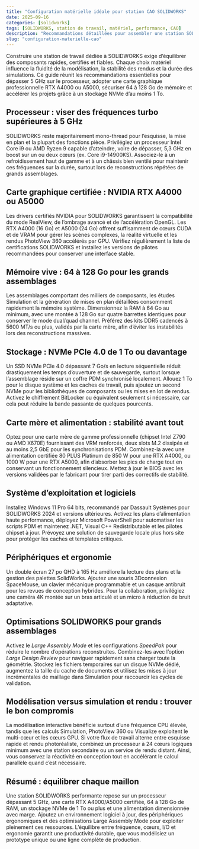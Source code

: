 ```yaml
---
title: "Configuration matérielle idéale pour station CAO SOLIDWORKS"
date: 2025-09-16
categories: [solidworks]
tags: [SOLIDWORKS, station de travail, matériel, performance, CAO]
description: "Recommandations détaillées pour assembler une station SOLIDWORKS équilibrée et prête pour de grands assemblages."
slug: "configuration-materielle-cao"
---
```


<p>Construire une station de travail dédiée à SOLIDWORKS exige d&rsquo;équilibrer des composants rapides, certifiés et fiables. Chaque choix matériel influence la fluidité de la modélisation, la stabilité des rendus et la durée des simulations. Ce guide réunit les recommandations essentielles pour dépasser 5&nbsp;GHz sur le processeur, adopter une carte graphique professionnelle RTX A4000 ou A5000, sécuriser 64 à 128&nbsp;Go de mémoire et accélérer les projets grâce à un stockage NVMe d&rsquo;au moins 1&nbsp;To.</p>

<h2>Processeur : viser des fréquences turbo supérieures à 5&nbsp;GHz</h2>

<p>SOLIDWORKS reste majoritairement mono-thread pour l&rsquo;esquisse, la mise en plan et la plupart des fonctions pièce. Privilégiez un processeur Intel Core i9 ou AMD Ryzen 9 capable d&rsquo;atteindre, voire de dépasser, 5,3&nbsp;GHz en boost sur un ou deux cœurs (ex. Core i9-14900KS). Associez-le à un refroidissement haut de gamme et à un châssis bien ventilé pour maintenir ces fréquences sur la durée, surtout lors de reconstructions répétées de grands assemblages.</p>

<h2>Carte graphique certifiée : NVIDIA RTX A4000 ou A5000</h2>

<p>Les drivers certifiés NVIDIA pour SOLIDWORKS garantissent la compatibilité du mode RealView, de l&rsquo;ombrage avancé et de l&rsquo;accélération OpenGL. Les RTX A4000 (16&nbsp;Go) et A5000 (24&nbsp;Go) offrent suffisamment de cœurs CUDA et de VRAM pour gérer les scènes complexes, la réalité virtuelle et les rendus PhotoView 360 accélérés par GPU. Vérifiez régulièrement la liste de certifications SOLIDWORKS et installez les versions de pilotes recommandées pour conserver une interface stable.</p>

<h2>Mémoire vive : 64 à 128&nbsp;Go pour les grands assemblages</h2>

<p>Les assemblages comportant des milliers de composants, les études Simulation et la génération de mises en plan détaillées consomment rapidement la mémoire système. Dimensionnez la RAM à 64&nbsp;Go au minimum, avec une montée à 128&nbsp;Go sur quatre barrettes identiques pour conserver le mode dual/quad channel. Préférez des kits DDR5 cadencés à 5600&nbsp;MT/s ou plus, validés par la carte mère, afin d&rsquo;éviter les instabilités lors des reconstructions massives.</p>

<h2>Stockage : NVMe PCIe 4.0 de 1&nbsp;To ou davantage</h2>

<p>Un SSD NVMe PCIe&nbsp;4.0 dépassant 7&nbsp;Go/s en lecture séquentielle réduit drastiquement les temps d&rsquo;ouverture et de sauvegarde, surtout lorsque l&rsquo;assemblage réside sur un coffre PDM synchronisé localement. Allouez 1&nbsp;To pour le disque système et les caches de travail, puis ajoutez un second NVMe pour les bibliothèques de composants ou les mises en lot de rendus. Activez le chiffrement BitLocker ou équivalent seulement si nécessaire, car cela peut réduire la bande passante de quelques pourcents.</p>

<h2>Carte mère et alimentation : stabilité avant tout</h2>

<p>Optez pour une carte mère de gamme professionnelle (chipset Intel Z790 ou AMD X670E) fournissant des VRM renforcés, deux slots M.2 dissipés et au moins 2,5&nbsp;GbE pour les synchronisations PDM. Combinez-la avec une alimentation certifiée 80&nbsp;PLUS Platinum de 850&nbsp;W pour une RTX A4000, ou 1000&nbsp;W pour une RTX A5000, afin d&rsquo;absorber les pics de charge tout en conservant un fonctionnement silencieux. Mettez à jour le BIOS avec les versions validées par le fabricant pour tirer parti des correctifs de stabilité.</p>

<h2>Système d&rsquo;exploitation et logiciels</h2>

<p>Installez Windows 11 Pro 64&nbsp;bits, recommandé par Dassault Systèmes pour SOLIDWORKS 2024 et versions ultérieures. Activez les plans d&rsquo;alimentation haute performance, déployez Microsoft PowerShell pour automatiser les scripts PDM et maintenez .NET, Visual C++ Redistributable et les pilotes chipset à jour. Prévoyez une solution de sauvegarde locale plus hors site pour protéger les caches et templates critiques.</p>

<h2>Périphériques et ergonomie</h2>

<p>Un double écran 27&nbsp;po QHD à 165&nbsp;Hz améliore la lecture des plans et la gestion des palettes SolidWorks. Ajoutez une souris 3Dconnexion SpaceMouse, un clavier mécanique programmable et un casque antibruit pour les revues de conception hybrides. Pour la collaboration, privilégiez une caméra 4K montée sur un bras articulé et un micro à réduction de bruit adaptative.</p>

<h2>Optimisations SOLIDWORKS pour grands assemblages</h2>

<p>Activez le <em>Large Assembly Mode</em> et les configurations <em>SpeedPak</em> pour réduire le nombre d&rsquo;opérations reconstruites. Combinez-les avec l&rsquo;option <em>Large Design Review</em> pour naviguer rapidement sans charger toute la géométrie. Stockez les fichiers temporaires sur un disque NVMe dédié, augmentez la taille du cache de documents et utilisez les mises à jour incrémentales de maillage dans Simulation pour raccourcir les cycles de validation.</p>

<h2>Modélisation versus simulation et rendu : trouver le bon compromis</h2>

<p>La modélisation interactive bénéficie surtout d&rsquo;une fréquence CPU élevée, tandis que les calculs Simulation, PhotoView&nbsp;360 ou Visualize exploitent le multi-cœur et les cœurs GPU. Si votre flux de travail alterne entre esquisse rapide et rendu photoréaliste, combinez un processeur à 24 cœurs logiques minimum avec une station secondaire ou un service de rendu distant. Ainsi, vous conservez la réactivité en conception tout en accélérant le calcul parallèle quand c&rsquo;est nécessaire.</p>

<h2>Résumé : équilibrer chaque maillon</h2>

<p>Une station SOLIDWORKS performante repose sur un processeur dépassant 5&nbsp;GHz, une carte RTX A4000/A5000 certifiée, 64 à 128&nbsp;Go de RAM, un stockage NVMe de 1&nbsp;To ou plus et une alimentation dimensionnée avec marge. Ajoutez un environnement logiciel à jour, des périphériques ergonomiques et des optimisations Large Assembly Mode pour exploiter pleinement ces ressources. L&rsquo;équilibre entre fréquence, cœurs, I/O et ergonomie garantit une productivité durable, que vous modélisiez un prototype unique ou une ligne complète de production.</p>
